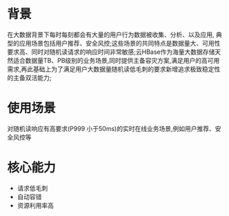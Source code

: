 # 背景

在大数据背景下每时每刻都会有大量的用户行为数据被收集、分析、以及应用, 典型的应用场景包括用户推荐、安全风控;这些场景的共同特点是数据量大、可用性要求高、同时对随机读请求的响应时间非常敏感;云HBase作为海量大数据存储天然适合数据量TB、PB级别的业务场景,同时提供主备容灾方案,满足用户的高可用需求,再此基础上为了满足用户大数据量随机读低毛刺的要求新增追求极致稳定性的主备双活能力;

# 使用场景

对随机读响应有高要求(P999 小于50ms)的实时在线业务场景,例如用户推荐、安全风控等

# 核心能力

* 请求低毛刺
* 自动容错
* 资源利用率高
